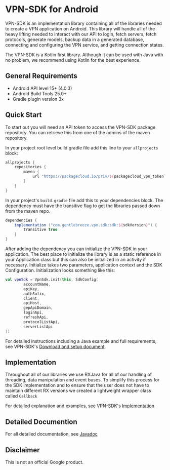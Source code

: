 # VPN-SDK for Android

VPN-SDK is an implementation library containing all of the libraries needed
to create a VPN application on Android. This library will handle all of the heavy
lifting needed to interact with our API to login, fetch servers, fetch protocols,
generate models, backup data in a generated database, connecting and configuring
the VPN service, and getting connection states.

The VPN-SDK is a Kotlin first library. Although it can be used with Java
with no problem, we recommend using Kotlin for the best experience.

## General Requirements

- Android API level 15+ (4.0.3)
- Android Build Tools 25.0+
- Gradle plugin version 3x

## Quick Start

To start out you will need an API token to access the VPN-SDK package repository.
You can retrieve this from one of the admins of the maven repository.

In your project root level build.gradle file add this line to your `allprojects` block:

```groovy
allprojects {
    repositories {
        maven {
            url "https://packagecloud.io/priv/${packagecloud_vpn_token}/cloak/android-vpn-sdk/maven2"
        }
    }
}
```

In your project's `build.gradle` file add this to your dependencies block. The
dependency must have the transitive flag to get the libraries passed down from
the maven repo.

```groovy
dependencies {
    implementation ("com.gentlebreeze.vpn.sdk:sdk:${sdkVersion}") {
        transitive true
    }
}
```

After adding the dependency you can initialize the VPN-SDK in your application.
The best place to initialize the library is as a static reference in your Application class
but this can also be initialized in an activity if necessary. Initialize takes two
parameters, application context and the SDK Configuration. Initialization
looks something like this:

```kotlin
val vpnSdk = VpnSdk.init(this, SdkConfig(
        accountName,
        apiKey,
        authSufix,
        client,
        apiHost,
        gepApiDomain,
        loginApi,
        refreshApi,
        protocolListApi,
        serverListApi
))
```

For detailed instructions including a Java example and full requirements, 
see VPN-SDK's [Download and setup document][1].

## Implementation

Throughout all of our libraries we use RXJava for all of our handling
of threading, data manipulation and event buses. To simplify this process
for the SDK implementation and to ensure that the user does not have to maintain
different RX versions we created a lightweight wrapper class called `Callback`

For detailed explanation and examples, see VPN-SDK's [Implementation][2]

## Detailed Documention

For all detailed documentation, see [Javadoc][3]

## Disclaimer

This is not an official Google product. 

[1]: SETUP.md
[2]: IMPLEMENTATION.md
[3]: ../docs/javadoc/sdk/index.html